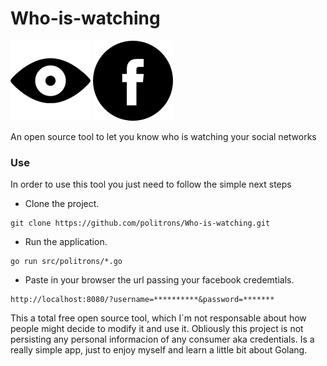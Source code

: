 # Who-is-watching

![image1](src/resources/img/eye.png) ![image2](src/resources/img/69407.png)

An open source tool to let you know who is watching your social networks

### Use
In order to use this tool you just need to follow the simple next steps

* Clone the project.
```
git clone https://github.com/politrons/Who-is-watching.git
```
* Run the application.
```
go run src/politrons/*.go
```
* Paste in your browser the url passing your facebook credemtials.
```
http://localhost:8080/?username=**********&password=*******
```

This a total free open source tool, which I´m not responsable about how people might decide to modify it and use it.
Obliously this project is not persisting any personal informacion of any consumer aka credentials.
Is a really simple app, just to enjoy myself and learn a little bit about Golang.